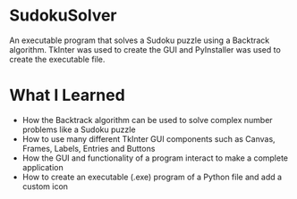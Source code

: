 # SudokuSolver
An executable program that solves a Sudoku puzzle using a Backtrack algorithm. TkInter was used to create the GUI and PyInstaller was used to create the executable file.

# What I Learned
* How the Backtrack algorithm can be used to solve complex number problems like a Sudoku puzzle
* How to use many different TkInter GUI components such as Canvas, Frames, Labels, Entries and Buttons
* How the GUI and functionality of a program interact to make a complete application
* How to create an executable (.exe) program of a Python file and add a custom icon
